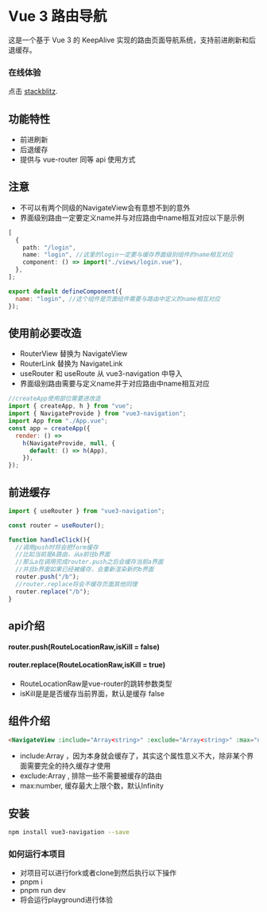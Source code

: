 # Vue 3 路由导航

这是一个基于 Vue 3 的 KeepAlive 实现的路由页面导航系统，支持前进刷新和后退缓存。


### 在线体验

点击 [stackblitz](https://stackblitz.com/github/so11y/vue3-navigation).
## 功能特性

- 前进刷新
- 后退缓存
- 提供与 vue-router 同等 api 使用方式

## 注意

- 不可以有两个同级的NavigateView会有意想不到的意外
- 界面级别路由一定要定义name并与对应路由中name相互对应以下是示例

```typescript
[
  {
    path: "/login",
    name: "login", //这里的login一定要与缓存界面级别组件的name相互对应
    component: () => import("./views/login.vue"),
  },
];
```

```javascript
export default defineComponent({
  name: "login", //这个组件是页面组件需要与路由中定义的name相互对应
});
```


## 使用前必要改造
- RouterView 替换为 NavigateView
- RouterLink 替换为 NavigateLink
- useRouter 和 useRoute 从 vue3-navigation 中导入
- 界面级别路由需要与定义name并于对应路由中name相互对应

```javascript
//createApp使用部位需要进改造
import { createApp, h } from "vue";
import { NavigateProvide } from "vue3-navigation";
import App from "./App.vue";
const app = createApp({
  render: () =>
    h(NavigateProvide, null, {
      default: () => h(App),
    }),
});
```

## 前进缓存
```javascript
import { useRouter } from "vue3-navigation";

const router = useRouter();

function handleClick(){
  //调用push时将会把form缓存
  //比如当前是A路由，从a前往b界面
  //那么a在调用完成router.push之后会缓存当前a界面
  //并且b界面如果已经被缓存，会重新渲染新的b界面
  router.push("/b");
  //router.replace将会不缓存页面其他同理
  router.replace("/b");
}
```

## api介绍

#### router.push(RouteLocationRaw,isKill = false)

#### router.replace(RouteLocationRaw,isKill = true)

- RouteLocationRaw是vue-router的跳转参数类型
- isKill是是是否缓存当前界面，默认是缓存 false


## 组件介绍

```html
<NavigateView :include="Array<string>" :exclude="Array<string>" :max="number"/>
```

- include:Array<string> ，因为本身就会缓存了，其实这个属性意义不大，除非某个界面需要完全的持久缓存才使用
- exclude:Array<string> , 排除一些不需要被缓存的路由
- max:number, 缓存最大上限个数，默认Infinity



## 安装
```bash
npm install vue3-navigation --save
```


### 如何运行本项目
- 对项目可以进行fork或者clone到然后执行以下操作
- pnpm i
- pnpm run dev
- 将会运行playground进行体验